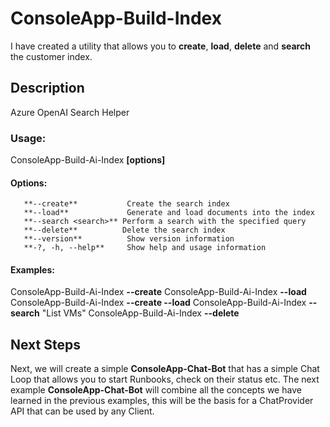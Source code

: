 # ConsoleApp-Build-Index
I have created a utility that allows you to **create**, **load**, **delete** and **search** the customer index.

## Description
Azure OpenAI Search Helper

### Usage:
 ConsoleApp-Build-Ai-Index **[options]**

#### Options:
   ~~~
      **--create**           Create the search index
      **--load**             Generate and load documents into the index
      **--search <search>** Perform a search with the specified query
      **--delete**          Delete the search index
      **--version**          Show version information
      **-?, -h, --help**     Show help and usage information
   ~~~

#### Examples:

ConsoleApp-Build-Ai-Index **--create**
ConsoleApp-Build-Ai-Index **--load**
ConsoleApp-Build-Ai-Index **--create --load**
ConsoleApp-Build-Ai-Index **--search** "List VMs"
ConsoleApp-Build-Ai-Index **--delete**

## Next Steps
Next, we will create a simple **ConsoleApp-Chat-Bot** that has a simple Chat Loop that allows you to start Runbooks, check on their status etc.  The next example **ConsoleApp-Chat-Bot** will combine all the concepts we have learned in the previous examples, this will be the basis for a ChatProvider API that can be used by any Client.



